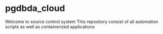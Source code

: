 # pgdbda_cloud
 Welcome to source control system 
This repository consist of all automation scripts as well as containerized applications
